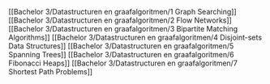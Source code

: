 [[Bachelor 3/Datastructuren en graafalgoritmen/1 Graph Searching]]
[[Bachelor 3/Datastructuren en graafalgoritmen/2 Flow Networks]]
[[Bachelor 3/Datastructuren en graafalgoritmen/3 Bipartite Matching Algorithms]]
[[Bachelor 3/Datastructuren en graafalgoritmen/4 Disjoint-sets Data Structures]]
[[Bachelor 3/Datastructuren en graafalgoritmen/5 Spanning Trees]]
[[Bachelor 3/Datastructuren en graafalgoritmen/6 Fibonacci Heaps]]
[[Bachelor 3/Datastructuren en graafalgoritmen/7 Shortest Path Problems]]
